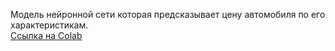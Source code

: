 Модель нейронной сети которая предсказывает цену автомобиля по его характеристикам.   
[Ссылка на Colab](https://colab.research.google.com/drive/1qq5_W0VezJX2i36YVmIJeZ7ozCzk8zSq?usp=sharing "Japan_cars Colab comedian73")   
